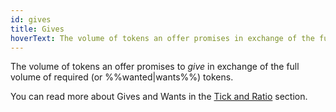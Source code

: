 ```yaml
---
id: gives
title: Gives
hoverText: The volume of tokens an offer promises in exchange of the full volume of required (or wanted) tokens.
---
```


The volume of tokens an offer promises to _give_ in exchange of the full volume of required (or %%wanted|wants%%) tokens.

You can read more about Gives and Wants in the [Tick and Ratio](../protocol/technical-references/tick-ratio.md#price--wants) section.

